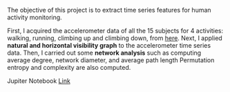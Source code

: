 The objective of this project is to extract time series features for human activity monitoring.

First, I acquired the accelerometer data of all the 15 subjects for 4 activities: walking, running, climbing up and climbing down, from [here](https://www.uni-mannheim.de/dws/research/projects/activity-recognition/#dataset_realworld). 
Next, I applied **natural and horizontal visibility graph** to the accelerometer time series data.
Then, I carried out some **network analysis** such as computing average degree, network diameter, and average path length Permutation entropy and complexity are also computed.

Jupiter Notebook [Link](https://github.com/khanhvynguyen/Human_activity_analysis/blob/main/Human_activity.ipynb)
